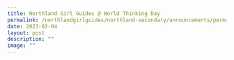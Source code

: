 ```yaml
---
title: Northland Girl Guides @ World Thinking Day
permalink: /northlandgirlguides/northland-secondary/announcements/permalink/
date: 2023-02-04
layout: post
description: ""
image: ""
---
```

